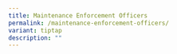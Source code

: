 ```yaml
---
title: Maintenance Enforcement Officers
permalink: /maintenance-enforcement-officers/
variant: tiptap
description: ""
---
```

